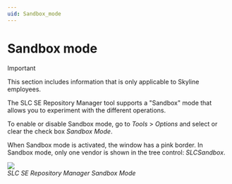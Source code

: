 ```yaml
---
uid: Sandbox_mode
---
```


# Sandbox mode

> [!IMPORTANT]
> This section includes information that is only applicable to Skyline employees.

The SLC SE Repository Manager tool supports a "Sandbox" mode that allows you to experiment with the different operations.

To enable or disable Sandbox mode, go to *Tools* > *Options* and select or clear the check box *Sandbox Mode*.

When Sandbox mode is activated, the window has a pink border. In Sandbox mode, only one vendor is shown in the tree control: *SLCSandbox*.

![](~/develop/images/SLCSERepoManager_Sandbox.png)<br>
*SLC SE Repository Manager Sandbox Mode*
